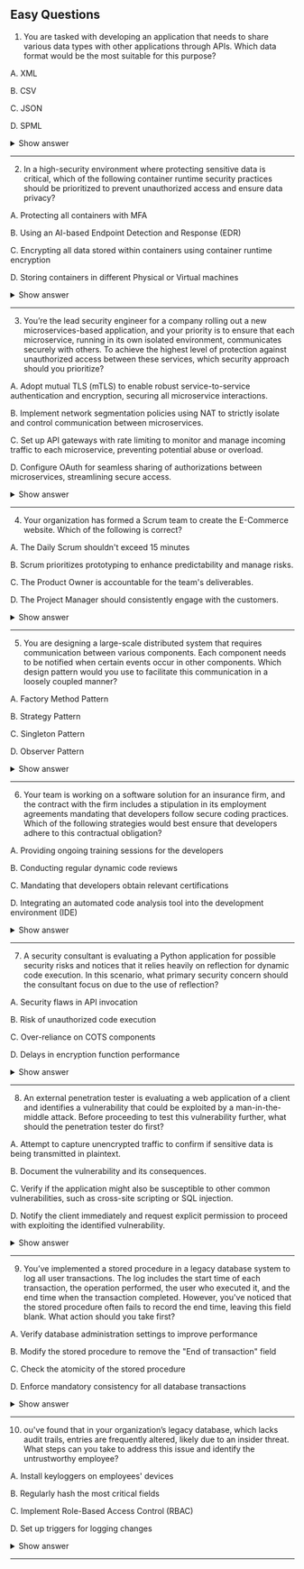 ## Easy Questions ##

1. You are tasked with developing an application that needs to share various data types with other applications through APIs. Which data format would be the most suitable for this purpose?

A. XML

B. CSV

C. JSON

D. SPML

<details> <summary>Show answer</summary>

Correct Answer:

✅ C. JSON

Explanation:
JSON (JavaScript Object Notation) is lightweight and supports multiple data types such as strings, numbers, arrays, and objects. It is easy to read and write for humans and is natively supported by JavaScript, making it an excellent choice for web applications and APIs. Its simplicity and efficiency make it the preferred format for data interchange between applications.

Incorrect Answers:

❌ A. XML:
XML is more verbose and complex than JSON. While it supports schema validation and rich structure, it is heavier and slower to parse, which can be a drawback in performance-critical applications. It suits document-centric data better than lightweight data interchange.

❌ B. CSV:
CSV is primarily used for tabular data. It lacks support for complex data types, nested data, or hierarchical relationships, making it less versatile for sharing diverse data types.

❌ D. SPML:
SPML (Service Provisioning Markup Language) is designed specifically for provisioning and managing user identities and resources. It is not a general-purpose data format, making it less suitable for sharing various data types across multiple applications.

</details>

---

2. In a high-security environment where protecting sensitive data is critical, which of the following container runtime security practices should be prioritized to prevent unauthorized access and ensure data privacy?

A. Protecting all containers with MFA

B. Using an AI-based Endpoint Detection and Response (EDR)

C. Encrypting all data stored within containers using container runtime encryption

D. Storing containers in different Physical or Virtual machines

<details> <summary>Show answer</summary>

Correct Answer:

✅ C. Encrypting all data stored within containers using container runtime encryption

Explanation:
Runtime refers to the phase when a program is actively running within its environment. Encrypting data inside containers ensures that even if unauthorized access occurs, the data remains protected and unreadable without the decryption key. This directly safeguards data privacy and mitigates risks associated with unauthorized access—crucial in high-security environments.

Incorrect Answers:

❌ A. Protecting all containers with MFA:
MFA enhances user authentication but does not protect data privacy during runtime.

❌ B. Using an AI-based Endpoint Detection and Response (EDR):
EDR focuses on detecting suspicious activities but does not directly secure data within containers. It’s a complementary measure rather than a primary method for runtime data protection.

❌ D. Storing containers in different Physical or Virtual machines:
Isolation can limit breach scope but is inefficient and does not inherently secure data inside containers.

</details>

---

3. You’re the lead security engineer for a company rolling out a new microservices-based application, and your priority is to ensure that each microservice, running in its own isolated environment, communicates securely with others. To achieve the highest level of protection against unauthorized access between these services, which security approach should you prioritize?

A. Adopt mutual TLS (mTLS) to enable robust service-to-service authentication and encryption, securing all microservice interactions.

B. Implement network segmentation policies using NAT to strictly isolate and control communication between microservices.

C. Set up API gateways with rate limiting to monitor and manage incoming traffic to each microservice, preventing potential abuse or overload.

D. Configure OAuth for seamless sharing of authorizations between microservices, streamlining secure access.

<details> <summary>Show answer</summary>

Correct Answer:

✅ A. Adopt mutual TLS (mTLS) to enable robust service-to-service authentication and encryption, securing all microservice interactions.

Explanation:
mTLS provides strong, bidirectional authentication between communicating microservices, ensuring both client and server verify each other's identities. It enforces encryption, preventing unauthorized access and securing sensitive data during transmission. In a microservices architecture, mTLS effectively reduces the attack surface by tightly controlling which services can interact.

Incorrect Answers:

❌ B. Implement network segmentation policies using NAT:
While helpful in isolating network segments, NAT does not provide authentication or encryption, so it cannot fully prevent unauthorized service communication.

❌ C. Set up API gateways with rate limiting:
API gateways help manage traffic and prevent abuse but do not provide the robust authentication and encryption needed between microservices.

❌ D. Configure OAuth for seamless sharing of authorizations:
OAuth is designed for user-centric authorization and is not optimized for service-to-service authentication and encryption in microservices, adding unnecessary complexity without sufficient security benefits.

</details>

---

4. Your organization has formed a Scrum team to create the E-Commerce website. Which of the following is correct?

A. The Daily Scrum shouldn't exceed 15 minutes

B. Scrum prioritizes prototyping to enhance predictability and manage risks.

C. The Product Owner is accountable for the team's deliverables.

D. The Project Manager should consistently engage with the customers.

<details> <summary>Show answer</summary>

Correct Answer:

✅ A. The Daily Scrum shouldn't exceed 15 minutes

Explanation:
The Daily Scrum, or stand-up meeting, is a brief synchronization meeting designed to last no longer than 15 minutes. This time limit keeps the meeting focused and efficient, helping the team stay aligned without unnecessary delays.

Incorrect Answers:

❌ B. Scrum prioritizes prototyping to enhance predictability and manage risks:
Scrum encourages iterative development and frequent feedback but does not explicitly prioritize prototyping. The focus is on delivering potentially shippable increments during time-boxed sprints.

❌ C. The Product Owner is accountable for the team's deliverables:
The Product Owner is responsible for maximizing product value and managing the product backlog, but the entire Scrum Team collectively owns the deliverables.

❌ D. The Project Manager should consistently engage with the customers:
In Scrum, direct customer engagement is primarily the Product Owner’s responsibility, not the Project Manager’s.

</details>

---

5. You are designing a large-scale distributed system that requires communication between various components. Each component needs to be notified when certain events occur in other components. Which design pattern would you use to facilitate this communication in a loosely coupled manner?

A. Factory Method Pattern

B. Strategy Pattern

C. Singleton Pattern

D. Observer Pattern

<details> <summary>Show answer</summary>

Correct Answer:

✅ D. Observer Pattern

Explanation:
The Observer Pattern supports a one-to-many dependency between objects. When one object changes state, all its dependents (observers) are automatically notified and updated. This enables loosely coupled communication where components can subscribe to events without tight integration.

Incorrect Answers:

❌ C. Singleton Pattern:
Ensures a class has only one instance and provides global access, but does not facilitate inter-component communication.

❌ A. Factory Method Pattern:
Defines an interface for object creation but doesn’t address communication or notification between components.

❌ B. Strategy Pattern:
Encapsulates interchangeable algorithms selected at runtime, but isn’t designed for event notification or component communication.

</details>

---

6. Your team is working on a software solution for an insurance firm, and the contract with the firm includes a stipulation in its employment agreements mandating that developers follow secure coding practices. Which of the following strategies would best ensure that developers adhere to this contractual obligation?

A. Providing ongoing training sessions for the developers

B. Conducting regular dynamic code reviews

C. Mandating that developers obtain relevant certifications

D. Integrating an automated code analysis tool into the development environment (IDE)

<details> <summary>Show answer</summary>

Correct Answer:

✅ D. Integrating an automated code analysis tool into the development environment (IDE)

Explanation:
Automated code analysis tools scan code in real time as developers write it, identifying vulnerabilities and enforcing secure coding standards immediately. This proactive approach ensures consistent adherence to security practices by providing instant feedback and reducing reliance on manual reviews.

Incorrect Answers:

❌ B. Conducting regular dynamic code reviews:
Dynamic reviews are reactive and occur during testing, which may allow vulnerabilities to be introduced during coding before detection.

❌ C. Mandating that developers obtain relevant certifications:
Certifications don’t guarantee that developers will consistently apply secure coding practices in their daily work.

❌ A. Providing ongoing training sessions for the developers:
Training raises awareness but doesn’t enforce compliance without tools or processes that provide real-time feedback.

</details>

---

7. A security consultant is evaluating a Python application for possible security risks and notices that it relies heavily on reflection for dynamic code execution. In this scenario, what primary security concern should the consultant focus on due to the use of reflection?

A. Security flaws in API invocation

B. Risk of unauthorized code execution

C. Over-reliance on COTS components

D. Delays in encryption function performance

<details> <summary>Show answer</summary>

Correct Answer:

✅ B. Risk of unauthorized code execution

Explanation:
Reflection allows dynamic code evaluation and execution at runtime, which can be exploited if user-controlled inputs are executed without proper validation. This creates a vulnerability for code injection attacks, enabling attackers to run unauthorized or malicious code and bypass security controls.

Incorrect Answers:

❌ C. Over-reliance on COTS components:
This relates to vendor dependencies and is unrelated to reflection-based risks.

❌ D. Delays in encryption function performance:
Reflection does not affect cryptographic performance.

❌ A. Security flaws in API invocation:
The primary concern is dynamic code execution risk, not API security issues.

</details>

---

8. An external penetration tester is evaluating a web application of a client and identifies a vulnerability that could be exploited by a man-in-the-middle attack. Before proceeding to test this vulnerability further, what should the penetration tester do first?

A. Attempt to capture unencrypted traffic to confirm if sensitive data is being transmitted in plaintext.

B. Document the vulnerability and its consequences.

C. Verify if the application might also be susceptible to other common vulnerabilities, such as cross-site scripting or SQL injection.

D. Notify the client immediately and request explicit permission to proceed with exploiting the identified vulnerability.

<details> <summary>Show answer</summary>

Correct Answer:

✅ D. Notify the client immediately and request explicit permission to proceed with exploiting the identified vulnerability.

Explanation:
Ethical hacking requires penetration testers to obtain explicit consent from clients before exploiting any vulnerabilities. This ensures testing aligns with legal and risk management policies and avoids unauthorized access that could lead to legal issues or loss of trust.

Incorrect Answers:

❌ C. Verify if the application might also be susceptible to other common vulnerabilities:
While important, further testing without permission could cross ethical boundaries.

❌ A. Attempt to capture unencrypted traffic:
Capturing traffic without consent risks unauthorized access and potential data exposure.

❌ B. Document the vulnerability and its consequences:
Documentation is necessary but should follow client notification and approval.

</details>

---

9. You’ve implemented a stored procedure in a legacy database system to log all user transactions. The log includes the start time of each transaction, the operation performed, the user who executed it, and the end time when the transaction completed. However, you've noticed that the stored procedure often fails to record the end time, leaving this field blank. What action should you take first?

A. Verify database administration settings to improve performance

B. Modify the stored procedure to remove the "End of transaction" field

C. Check the atomicity of the stored procedure

D. Enforce mandatory consistency for all database transactions

<details> <summary>Show answer</summary>

Correct Answer:

✅ C. Check the atomicity of the stored procedure

Explanation:
Atomicity ensures that a transaction is fully completed or not at all. The missing end time suggests that the stored procedure might be failing partway through. Reviewing atomicity helps ensure each transaction is fully logged or, if interrupted, does not result in incomplete entries.

Incorrect Answers:

❌ D. Enforce mandatory consistency for all database transactions:
Consistency addresses accuracy across transactions but doesn’t fix incomplete logging within the procedure.

❌ B. Modify the stored procedure to remove the "End of transaction" field:
Removing the field avoids the problem instead of resolving incomplete logging.

❌ A. Verify database administration settings to improve performance:
Performance tuning is not the primary issue; the problem lies in procedural completeness.

</details>

---

10. ou've found that in your organization’s legacy database, which lacks audit trails, entries are frequently altered, likely due to an insider threat. What steps can you take to address this issue and identify the untrustworthy employee?

A. Install keyloggers on employees' devices

B. Regularly hash the most critical fields

C. Implement Role-Based Access Control (RBAC)

D. Set up triggers for logging changes

<details> <summary>Show answer</summary>

Correct Answer:

✅ D. Set up triggers for logging changes

Explanation:
Database triggers can automatically log changes to data, recording who made the change and when. This creates an audit trail that helps detect suspicious activity and identify the insider responsible for unauthorized modifications.

Incorrect Answers:

❌ C. Implement Role-Based Access Control (RBAC):
RBAC limits who can access or modify data, reducing risk but may not identify who altered data if abuse happens within authorized roles.

❌ B. Regularly hash the most critical fields:
Hashing helps detect data tampering but does not reveal who made the changes.

❌ A. Install keyloggers on employees' devices:
Keyloggers raise serious ethical and legal concerns and violate privacy rights.

</details>

---

